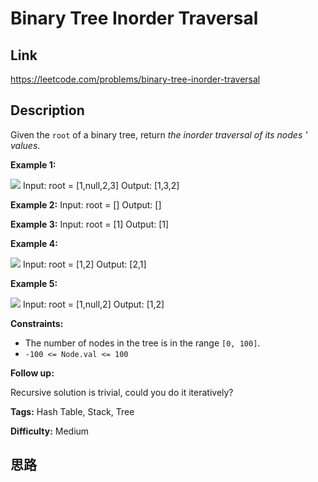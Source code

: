# Binary Tree Inorder Traversal

## Link

https://leetcode.com/problems/binary-tree-inorder-traversal


## Description

Given the `root` of a binary tree, return _the inorder traversal of its nodes
' values_.



**Example 1:**

![](https://assets.leetcode.com/uploads/2020/09/15/inorder_1.jpg)
            Input: root = [1,null,2,3]    Output: [1,3,2]    

**Example 2:**
            Input: root = []    Output: []    

**Example 3:**
            Input: root = [1]    Output: [1]    

**Example 4:**

![](https://assets.leetcode.com/uploads/2020/09/15/inorder_5.jpg)
            Input: root = [1,2]    Output: [2,1]    

**Example 5:**

![](https://assets.leetcode.com/uploads/2020/09/15/inorder_4.jpg)
            Input: root = [1,null,2]    Output: [1,2]    



**Constraints:**

  * The number of nodes in the tree is in the range `[0, 100]`.
  * `-100 <= Node.val <= 100`



**Follow up:**

Recursive solution is trivial, could you do it iteratively?




**Tags:** Hash Table, Stack, Tree

**Difficulty:** Medium

## 思路

[title]: https://leetcode.com/problems/binary-tree-inorder-traversal
